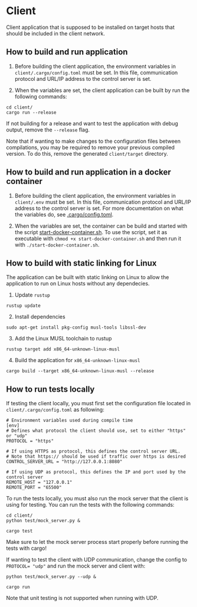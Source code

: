 # Client

Client application that is supposed to be installed on target hosts that should be included in the client network.

## How to build and run application

1. Before building the client application, the environment variables in ``client/.cargo/config.toml`` must be set. In
   this file, communication protocol and URL/IP address to the control server is set.

2. When the variables are set, the client application can be built by run the following commands:
```
cd client/
cargo run --release
```

If not building for a release and want to test the application with debug output, remove the ``--release`` flag.

Note that if wanting to make changes to the configuration files between compilations, you may be required to remove your
previous compiled version. To do this, remove the generated ``client/target`` directory.

## How to build and run application in a docker container

1. Before building the client application, the environment variables in
   ``client/.env`` must be set. In this file, communication protocol and URL/IP address to the control server is set.
   For more documentation on what the variables do, see [.cargo/config.toml](.cargo/config.toml).

2. When the variables are set, the container can be build and started with the
   script [start-docker-container.sh](start-docker-container.sh). To use the script, set it as executable
   with ``chmod +x start-docker-container.sh`` and then run it with ``./start-docker-container.sh``.

## How to build with static linking for Linux

The application can be built with static linking on Linux to allow the application to run on Linux hosts without any
dependecies.

1. Update ``rustup``

```
rustup update
```

2. Install dependencies

```
sudo apt-get install pkg-config musl-tools libssl-dev
```

3. Add the Linux MUSL toolchain to rustup

```
rustup target add x86_64-unknown-linux-musl
```

4. Build the application for ``x86_64-unknown-linux-musl``

```
cargo build --target x86_64-unknown-linux-musl --release
```

## How to run tests locally

If testing the client locally, you must first set the configuration file located in ``client/.cargo/config.toml`` as
following:

```
# Environment variables used during compile time
[env]
# Defines what protocol the client should use, set to either "https" or "udp"
PROTOCOL = "https"

# If using HTTPS as protocol, this defines the control server URL.
# Note that https:// should be used if traffic over https is desired
CONTROL_SERVER_URL = "http://127.0.0.1:8080"

# If using UDP as protocol, this defines the IP and port used by the control server
REMOTE_HOST = "127.0.0.1"
REMOTE_PORT = "65500"
```

To run the tests locally, you must also run the mock server that the client is using for testing. You can run the tests
with the following commands:

```
cd client/
python test/mock_server.py &  

cargo test
```

Make sure to let the mock server process start properly before running the tests with cargo!

If wanting to test the client with UDP communication, change the config to ``PROTOCOL= "udp"`` and run the mock server
and client with:

```
python test/mock_server.py --udp &

cargo run
```

Note that unit testing is not supported when running with UDP.